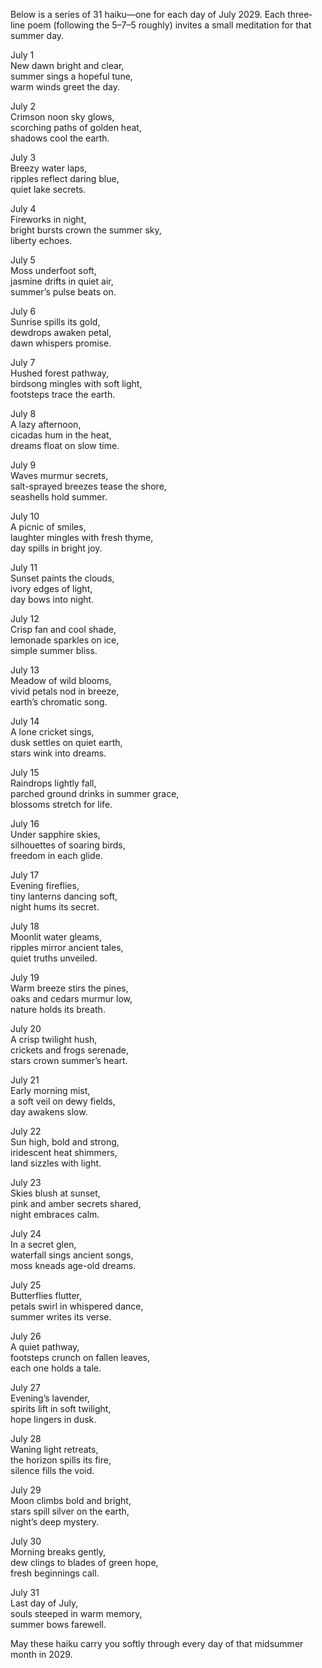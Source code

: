 Below is a series of 31 haiku—one for each day of July 2029. Each three‐line poem (following the 5–7–5 roughly) invites a small meditation for that summer day.

July 1  
New dawn bright and clear,  
summer sings a hopeful tune,  
warm winds greet the day.

July 2  
Crimson noon sky glows,  
scorching paths of golden heat,  
shadows cool the earth.

July 3  
Breezy water laps,  
ripples reflect daring blue,  
quiet lake secrets.

July 4  
Fireworks in night,  
bright bursts crown the summer sky,  
liberty echoes.

July 5  
Moss underfoot soft,  
jasmine drifts in quiet air,  
summer’s pulse beats on.

July 6  
Sunrise spills its gold,  
dewdrops awaken petal,  
dawn whispers promise.

July 7  
Hushed forest pathway,  
birdsong mingles with soft light,  
footsteps trace the earth.

July 8  
A lazy afternoon,  
cicadas hum in the heat,  
dreams float on slow time.

July 9  
Waves murmur secrets,  
salt-sprayed breezes tease the shore,  
seashells hold summer.

July 10  
A picnic of smiles,  
laughter mingles with fresh thyme,  
day spills in bright joy.

July 11  
Sunset paints the clouds,  
ivory edges of light,  
day bows into night.

July 12  
Crisp fan and cool shade,  
lemonade sparkles on ice,  
simple summer bliss.

July 13  
Meadow of wild blooms,  
vivid petals nod in breeze,  
earth’s chromatic song.

July 14  
A lone cricket sings,  
dusk settles on quiet earth,  
stars wink into dreams.

July 15  
Raindrops lightly fall,  
parched ground drinks in summer grace,  
blossoms stretch for life.

July 16  
Under sapphire skies,  
silhouettes of soaring birds,  
freedom in each glide.

July 17  
Evening fireflies,  
tiny lanterns dancing soft,  
night hums its secret.

July 18  
Moonlit water gleams,  
ripples mirror ancient tales,  
quiet truths unveiled.

July 19  
Warm breeze stirs the pines,  
oaks and cedars murmur low,  
nature holds its breath.

July 20  
A crisp twilight hush,  
crickets and frogs serenade,  
stars crown summer’s heart.

July 21  
Early morning mist,  
a soft veil on dewy fields,  
day awakens slow.

July 22  
Sun high, bold and strong,  
iridescent heat shimmers,  
land sizzles with light.

July 23  
Skies blush at sunset,  
pink and amber secrets shared,  
night embraces calm.

July 24  
In a secret glen,  
waterfall sings ancient songs,  
moss kneads age-old dreams.

July 25  
Butterflies flutter,  
petals swirl in whispered dance,  
summer writes its verse.

July 26  
A quiet pathway,  
footsteps crunch on fallen leaves,  
each one holds a tale.

July 27  
Evening’s lavender,  
spirits lift in soft twilight,  
hope lingers in dusk.

July 28  
Waning light retreats,  
the horizon spills its fire,  
silence fills the void.

July 29  
Moon climbs bold and bright,  
stars spill silver on the earth,  
night’s deep mystery.

July 30  
Morning breaks gently,  
dew clings to blades of green hope,  
fresh beginnings call.

July 31  
Last day of July,  
souls steeped in warm memory,  
summer bows farewell.

May these haiku carry you softly through every day of that midsummer month in 2029.
